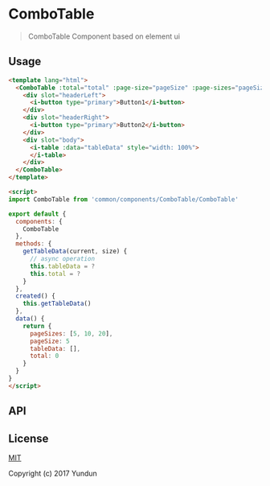 # ComboTable

> ComboTable Component based on element ui

## Usage

```html
<template lang="html">
  <ComboTable :total="total" :page-size="pageSize" :page-sizes="pageSizes" @on-size-change="getTableData" @on-current-change="getTableData">
    <div slot="headerLeft">
      <i-button type="primary">Button1</i-button>
    </div>
    <div slot="headerRight">
      <i-button type="primary">Button2</i-button>
    </div>
    <div slot="body">
      <i-table :data="tableData" style="width: 100%">
      </i-table>
    </div>
  </ComboTable>
</template>

<script>
import ComboTable from 'common/components/ComboTable/ComboTable'

export default {
  components: {
    ComboTable
  },
  methods: {
    getTableData(current, size) {
      // async operation
      this.tableData = ?
      this.total = ?
    }
  },
  created() {
    this.getTableData()
  },
  data() {
    return {
      pageSizes: [5, 10, 20],
      pageSize: 5
      tableData: [],
      total: 0
    }
  }
}
</script>
```

## API

## License

[MIT](http://opensource.org/licenses/MIT)

Copyright (c) 2017 Yundun
